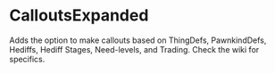 # CalloutsExpanded
Adds the option to make callouts based on ThingDefs, PawnkindDefs, Hediffs, Hediff Stages, Need-levels, and Trading.
Check the wiki for specifics.